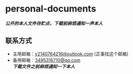 # personal-documents
***公开的本人文件存贮点，下载前麻烦通知一声本人***
## 联系方式
- 主用邮箱：y2140764216@outlook.com (正事找这个邮箱)
- 备用邮箱：3495316710@qq.com<br>
***下载文件之前麻烦通知一下本人***
